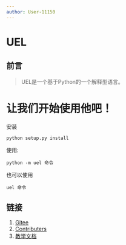 ```yaml
---
author: User-11150
---
```

# UEL
## 前言
> UEL是一个基于Python的一个解释型语言。
# 让我们开始使用他吧！
安装
```
python setup.py install
```
使用:
```
python -m uel 命令
```
也可以使用
```
uel 命令
```
## 链接
1. [Gitee](http://gitee.com/user-11150/server)
2. [Contributers](./docs/Contibuters.md)
3. [教学文档](docs/tutorial.md)